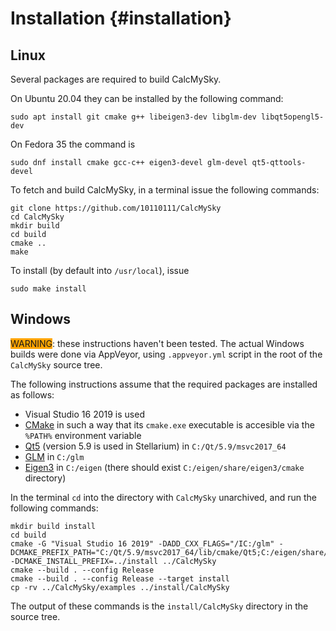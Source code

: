 # Installation {#installation}

## <a name="linux">Linux</a>

Several packages are required to build CalcMySky.

On Ubuntu 20.04 they can be installed by the following command:
```
sudo apt install git cmake g++ libeigen3-dev libglm-dev libqt5opengl5-dev
```
On Fedora 35 the command is
```
sudo dnf install cmake gcc-c++ eigen3-devel glm-devel qt5-qttools-devel
```

To fetch and build CalcMySky, in a terminal issue the following commands:
```
git clone https://github.com/10110111/CalcMySky
cd CalcMySky
mkdir build
cd build
cmake ..
make
```

To install (by default into `/usr/local`), issue
```
sudo make install
```

## <a name="windows">Windows</a>

<span style="background-color: orange;">WARNING</span>: these instructions haven't been tested. The actual Windows builds were done via AppVeyor, using `.appveyor.yml` script in the root of the `CalcMySky` source tree.

The following instructions assume that the required packages are installed as follows:

 * Visual Studio 16 2019 is used
 * [CMake](https://cmake.org/) in such a way that its `cmake.exe` executable is accesible via the `%PATH%` environment variable
 * [Qt5](https://download.qt.io/archive/qt/) (version 5.9 is used in Stellarium) in `C:/Qt/5.9/msvc2017_64`
 * [GLM](https://github.com/g-truc/glm) in `C:/glm`
 * [Eigen3](https://eigen.tuxfamily.org) in `C:/eigen` (there should exist `C:/eigen/share/eigen3/cmake` directory)

In the terminal `cd` into the directory with `CalcMySky` unarchived, and run the following commands:
```
mkdir build install
cd build
cmake -G "Visual Studio 16 2019" -DADD_CXX_FLAGS="/IC:/glm" -DCMAKE_PREFIX_PATH="C:/Qt/5.9/msvc2017_64/lib/cmake/Qt5;C:/eigen/share/eigen3/cmake" -DCMAKE_INSTALL_PREFIX=../install ../CalcMySky
cmake --build . --config Release
cmake --build . --config Release --target install
cp -rv ../CalcMySky/examples ../install/CalcMySky
```

The output of these commands is the `install/CalcMySky` directory in the source tree.
